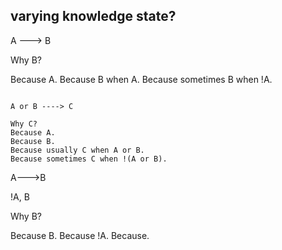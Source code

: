 ## varying knowledge state?

A ---> B

Why B?

Because A.
Because B when A.
Because sometimes B when !A.

~~~~~~~~~~~~~~~~

A or B ----> C

Why C?
Because A.
Because B.
Because usually C when A or B.
Because sometimes C when !(A or B).

~~~~~~~~~~~~~~~~~

A--->B

!A, B

Why B?

Because B.
Because !A.
Because.